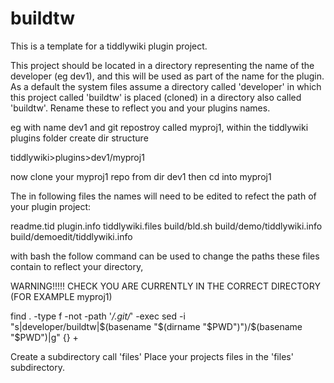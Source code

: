 # buildtw

This is a template for a tiddlywiki plugin project. 

This project should be located in a directory representing the name of the developer (eg dev1),
and this will be used as part of the name for the plugin. As a default the system files 
assume a directory called 'developer' in which this project called 'buildtw' is placed (cloned)
in a directory also called 'buildtw'. Rename these to reflect you and your plugins names.

eg with name dev1 and git repostroy called myproj1, within the tiddlywiki plugins folder create dir structure

tiddlywiki>plugins>dev1/myproj1

now clone your myproj1 repo from dir dev1 then cd into myproj1

The in following files the names will need to be edited to refect the path of your plugin project:

readme.tid
plugin.info
tiddlywiki.files
build/bld.sh
build/demo/tiddlywiki.info
build/demoedit/tiddlywiki.info

with bash the follow command can be used to change the paths these files contain to reflect your directory,

WARNING!!!!! CHECK YOU ARE CURRENTLY IN THE CORRECT DIRECTORY (FOR EXAMPLE myproj1)

find . -type f -not -path '*/.git/*'  -exec sed -i "s|developer/buildtw|$(basename "$(dirname "$PWD")")/$(basename "$PWD")|g" {} + 

Create a subdirectory call 'files'
Place your projects files in the 'files' subdirectory.
